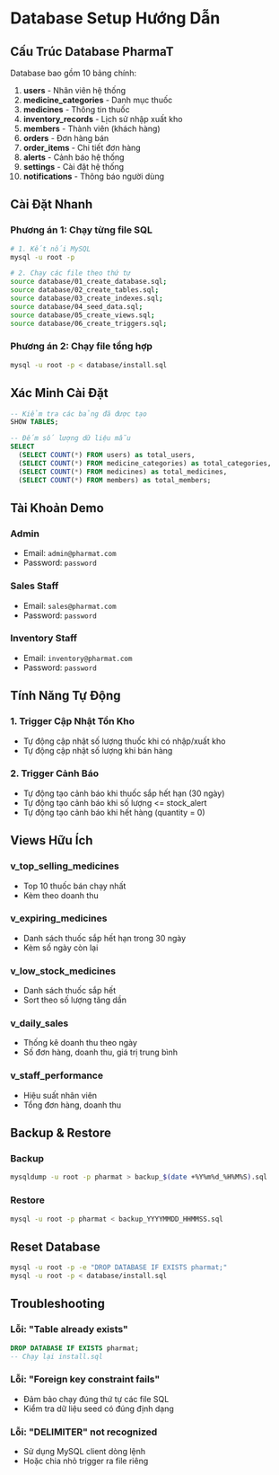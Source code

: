 # Database Setup Hướng Dẫn

## Cấu Trúc Database PharmaT

Database bao gồm 10 bảng chính:

1. **users** - Nhân viên hệ thống
2. **medicine_categories** - Danh mục thuốc
3. **medicines** - Thông tin thuốc
4. **inventory_records** - Lịch sử nhập xuất kho
5. **members** - Thành viên (khách hàng)
6. **orders** - Đơn hàng bán
7. **order_items** - Chi tiết đơn hàng
8. **alerts** - Cảnh báo hệ thống
9. **settings** - Cài đặt hệ thống
10. **notifications** - Thông báo người dùng

## Cài Đặt Nhanh

### Phương án 1: Chạy từng file SQL

```bash
# 1. Kết nối MySQL
mysql -u root -p

# 2. Chạy các file theo thứ tự
source database/01_create_database.sql;
source database/02_create_tables.sql;
source database/03_create_indexes.sql;
source database/04_seed_data.sql;
source database/05_create_views.sql;
source database/06_create_triggers.sql;
```

### Phương án 2: Chạy file tổng hợp

```bash
mysql -u root -p < database/install.sql
```

## Xác Minh Cài Đặt

```sql
-- Kiểm tra các bảng đã được tạo
SHOW TABLES;

-- Đếm số lượng dữ liệu mẫu
SELECT
  (SELECT COUNT(*) FROM users) as total_users,
  (SELECT COUNT(*) FROM medicine_categories) as total_categories,
  (SELECT COUNT(*) FROM medicines) as total_medicines,
  (SELECT COUNT(*) FROM members) as total_members;
```

## Tài Khoản Demo

### Admin

- Email: `admin@pharmat.com`
- Password: `password`

### Sales Staff

- Email: `sales@pharmat.com`
- Password: `password`

### Inventory Staff

- Email: `inventory@pharmat.com`
- Password: `password`

## Tính Năng Tự Động

### 1. Trigger Cập Nhật Tồn Kho

- Tự động cập nhật số lượng thuốc khi có nhập/xuất kho
- Tự động cập nhật số lượng khi bán hàng

### 2. Trigger Cảnh Báo

- Tự động tạo cảnh báo khi thuốc sắp hết hạn (30 ngày)
- Tự động tạo cảnh báo khi số lượng <= stock_alert
- Tự động tạo cảnh báo khi hết hàng (quantity = 0)

## Views Hữu Ích

### v_top_selling_medicines

- Top 10 thuốc bán chạy nhất
- Kèm theo doanh thu

### v_expiring_medicines

- Danh sách thuốc sắp hết hạn trong 30 ngày
- Kèm số ngày còn lại

### v_low_stock_medicines

- Danh sách thuốc sắp hết
- Sort theo số lượng tăng dần

### v_daily_sales

- Thống kê doanh thu theo ngày
- Số đơn hàng, doanh thu, giá trị trung bình

### v_staff_performance

- Hiệu suất nhân viên
- Tổng đơn hàng, doanh thu

## Backup & Restore

### Backup

```bash
mysqldump -u root -p pharmat > backup_$(date +%Y%m%d_%H%M%S).sql
```

### Restore

```bash
mysql -u root -p pharmat < backup_YYYYMMDD_HHMMSS.sql
```

## Reset Database

```bash
mysql -u root -p -e "DROP DATABASE IF EXISTS pharmat;"
mysql -u root -p < database/install.sql
```

## Troubleshooting

### Lỗi: "Table already exists"

```sql
DROP DATABASE IF EXISTS pharmat;
-- Chạy lại install.sql
```

### Lỗi: "Foreign key constraint fails"

- Đảm bảo chạy đúng thứ tự các file SQL
- Kiểm tra dữ liệu seed có đúng định dạng

### Lỗi: "DELIMITER" not recognized

- Sử dụng MySQL client dòng lệnh
- Hoặc chia nhỏ trigger ra file riêng
